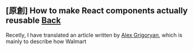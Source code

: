 ## [原創] How to make React components actually reusable [Back](./../post.md)

Recetly, I have translated an article written by [Alex Grigoryan](https://medium.com/@lexgrigoryan?source=post_header_lockup), which is mainly to describe how Walmart

